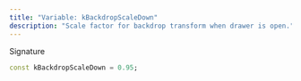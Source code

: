 ```yaml
---
title: "Variable: kBackdropScaleDown"
description: "Scale factor for backdrop transform when drawer is open."
---
```


Signature
```dart
const kBackdropScaleDown = 0.95;
```

